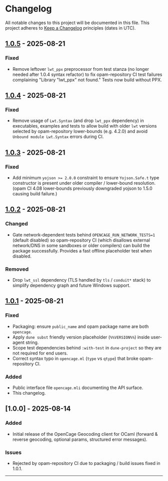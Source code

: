 # Changelog

All notable changes to this project will be documented in this file. This project adheres to [Keep a Changelog](https://keepachangelog.com/en/1.0.0/) principles (dates in UTC).

## [1.0.5] - 2025-08-21
### Fixed
- Remove leftover `lwt_ppx` preprocessor from test stanza (no longer needed after 1.0.4 syntax refactor) to fix opam-repository CI test failures complaining "Library \"lwt_ppx\" not found." Tests now build without PPX.

## [1.0.4] - 2025-08-21
### Fixed
- Remove usage of `Lwt.Syntax` (and drop `lwt_ppx` dependency) in executables, examples and tests to allow build with older `lwt` versions selected by opam-repository lower-bounds (e.g. 4.2.0) and avoid `Unbound module Lwt.Syntax` errors during CI.


## [1.0.3] - 2025-08-21
### Fixed
- Add minimum `yojson >= 2.0.0` constraint to ensure `Yojson.Safe.t` type constructor is present under older compiler / lower-bound resolution. (opam CI 4.08 lower-bounds previously downgraded yojson to 1.5.0 causing build failure.)

## [1.0.2] - 2025-08-21
### Changed
- Gate network-dependent tests behind `OPENCAGE_RUN_NETWORK_TESTS=1` (default disabled) so opam-repository CI (which disallows external network/DNS in some sandboxes or older compilers) can build the package successfully. Provides a fast offline placeholder test when disabled.

### Removed
- Drop `lwt_ssl` dependency (TLS handled by `tls` / `conduit*` stack) to simplify dependency graph and future Windows support.

## [1.0.1] - 2025-08-21

### Fixed
- Packaging: ensure `public_name` and opam package name are both `opencage`.
- Apply `dune subst` friendly version placeholder (`%%VERSION%%`) inside user-agent string.
- Scope test dependencies behind `:with-test` in `dune-project` so they are not required for end users.
- Correct syntax typo in `opencage.ml` (`type` vs `qtype`) that broke opam-repository CI.

### Added
- Public interface file `opencage.mli` documenting the API surface.
- This changelog.

## [1.0.0] - 2025-08-14
### Added
- Initial release of the OpenCage Geocoding client for OCaml (forward & reverse geocoding, optional params, structured error messages).

### Issues
- Rejected by opam-repository CI due to packaging / build issues fixed in 1.0.1.

---

[1.0.2]: https://github.com/geonot/opencage-ocaml/compare/1.0.1...1.0.2
[1.0.3]: https://github.com/geonot/opencage-ocaml/compare/1.0.2...1.0.3
[1.0.4]: https://github.com/geonot/opencage-ocaml/compare/1.0.3...1.0.4
[1.0.5]: https://github.com/geonot/opencage-ocaml/compare/1.0.4...1.0.5
[1.0.1]: https://github.com/geonot/opencage-ocaml/compare/1.0.0...1.0.1
